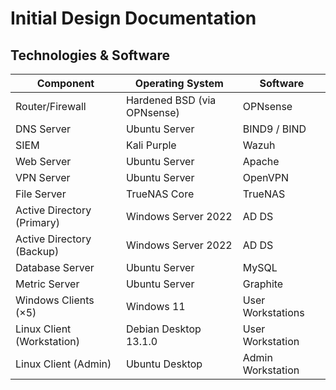 # Initial Design Documentation

## Technologies & Software

| Component                  | Operating System            | Software          |
| -------------------------- | --------------------------- | ----------------- |
| Router/Firewall            | Hardened BSD (via OPNsense) | OPNsense          |
| DNS Server                 | Ubuntu Server               | BIND9 / BIND      |
| SIEM                       | Kali Purple                 | Wazuh             |
| Web Server                 | Ubuntu Server               | Apache            |
| VPN Server                 | Ubuntu Server               | OpenVPN           |
| File Server                | TrueNAS Core                | TrueNAS           |
| Active Directory (Primary) | Windows Server 2022         | AD DS             |
| Active Directory (Backup)  | Windows Server 2022         | AD DS             |
| Database Server            | Ubuntu Server               | MySQL             |
| Metric Server              | Ubuntu Server               | Graphite          |
| Windows Clients (×5)       | Windows 11                  | User Workstations |
| Linux Client (Workstation) | Debian Desktop 13.1.0       | User Workstation  |
| Linux Client (Admin)       | Ubuntu Desktop              | Admin Workstation |
